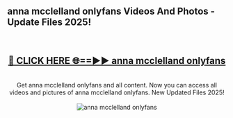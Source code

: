 <h2>anna mcclelland onlyfans Videos And Photos - Update Files 2025!</h2>
<br>
<div align="center">
<h2><a href="https://linkcuts.com/hfmhzwbr" rel="nofollow">🔴 CLICK HERE 🌐==►► anna mcclelland onlyfans</a></h2>
<br>
Get anna mcclelland onlyfans and all content. Now you can access all videos and pictures of anna mcclelland onlyfans. New Updated Files 2025!
<br>
<br>
<a href="https://linkcuts.com/hfmhzwbr" rel="nofollow" data-target="animated-image.originalLink"><img src="https://i.ibb.co.com/WyWwxjT/player-gif2.gif" alt="anna mcclelland onlyfans" style="max-width: 100%; display: inline-block;" data-target="animated-image.originalImage"></a>
</div>
<br>